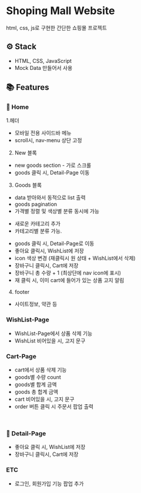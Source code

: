 # Shoping Mall Website
html, css, js로 구현한 간단한 쇼핑몰 프로젝트

## ⚙ Stack
- HTML, CSS, JavaScript
- Mock Data 만들어서 사용

## 📚 Features

### 📌 Home

1.헤더
- 모바일 전용 사이드바 메뉴
- scroll시, nav-menu 상단 고정

2. New 블록
- new goods section - 가로 스크롤
- goods 클릭 시, Detail-Page 이동

3. Goods 블록
- data 받아와서 동적으로 list 출력
- goods pagination
- 가격별 정렬 및 색상별 분류 동시에 가능
+ 새로운 카테고리 추가 
+ 카테고리별 분류 가능.
- goods 클릭 시, Detail-Page로 이동
- 좋아요 클릭시, WishList에 저장
- icon 색상 변경 (재클릭시 원 상태 + WishList에서 삭제)
- 장바구니 클릭시, Cart에 저장
- 장바구니 총 수량 + 1 (최상단에 nav icon에 표시)
- 재 클릭 시, 이미 cart에 들어가 있는 상품 고지 알림

4. footer
- 사이트정보, 약관 등


### WishList-Page

- WishList-Page에서 상품 삭제 기능
- WishList 비어있을 시, 고지 문구



### Cart-Page

- cart에서 상품 삭제 기능
- goods별 수량 count
- goods별 합계 금액
- goods 총 합계 금액
- cart 비어있을 시, 고지 문구
- order 버튼 클릭 시 주문서 팝업 출력

<br/>

### 📌 Detail-Page

- 좋아요 클릭 시, WishList에 저장
- 장바구니 클릭시, Cart에 저장

### ETC

+ 로그인, 회원가입 기능 팝업 추가
